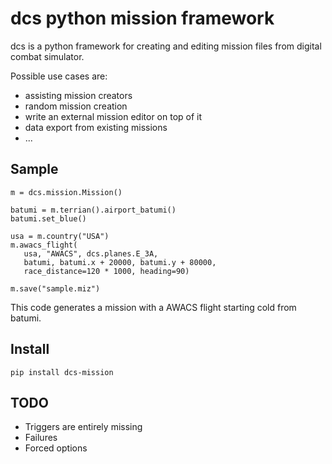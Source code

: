 # dcs python mission framework

dcs is a python framework for creating and editing mission files
from digital combat simulator.

Possible use cases are:

 * assisting mission creators
 * random mission creation
 * write an external mission editor on top of it
 * data export from existing missions
 * ...

## Sample

    m = dcs.mission.Mission()

    batumi = m.terrian().airport_batumi()
    batumi.set_blue()

    usa = m.country("USA")
    m.awacs_flight(
       usa, "AWACS", dcs.planes.E_3A,
       batumi, batumi.x + 20000, batumi.y + 80000,
       race_distance=120 * 1000, heading=90)

    m.save("sample.miz")

This code generates a mission with a AWACS flight starting cold from batumi.

## Install

    pip install dcs-mission

## TODO

 * Triggers are entirely missing
 * Failures
 * Forced options